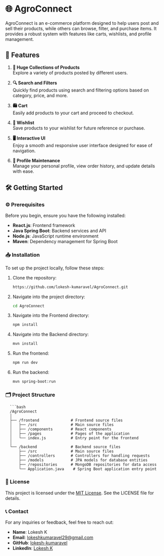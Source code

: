 # 🌐 AgroConnect 

AgroConnect is an e-commerce platform designed to help users post and sell their products, while others can browse, filter, and purchase items. It provides a robust system with features like carts, wishlists, and profile management.

## 🚀 Features

1. **🛒 Huge Collections of Products**  
   Explore a variety of products posted by different users.

2. **🔍 Search and Filters**  
   Quickly find products using search and filtering options based on category, price, and more.

3. **🛍️ Cart**  
   Easily add products to your cart and proceed to checkout.

4. **💖 Wishlist**  
   Save products to your wishlist for future reference or purchase.

5. **🖥️ Interactive UI**  
   Enjoy a smooth and responsive user interface designed for ease of navigation.

6. **👤 Profile Maintenance**  
   Manage your personal profile, view order history, and update details with ease.

## 🛠️ Getting Started

### ⚙️ Prerequisites

Before you begin, ensure you have the following installed:

- **React.js**: Frontend framework
- **Java Spring Boot**: Backend services and API
- **Node.js**: JavaScript runtime environment
- **Maven**: Dependency management for Spring Boot

### 📥 Installation

To set up the project locally, follow these steps:

1. Clone the repository:
   ```bash
   https://github.com/lokesh-kumaravel/AgroConnect.git

2. Navigate into the project directory:
   ```bash
   cd AgroConnect

3. Navigate into the Frontend directory:
   ```bash
   npm install

4. Navigate into the Backend directory:
   ```bash
   mvn install

5. Run the frontend:
   ```bash
   npm run dev

6. Run the backend:
   ```bash
   mvn spring-boot:run

### 🗂️ Project Structure
      ```bash
      /AgroConnect
      │
      ├── /frontend              # Frontend source files
      │   ├── /src               # Main source files
      │   ├── /components        # React components
      │   ├── /pages             # Pages of the application
      │   └── index.js           # Entry point for the frontend
      │
      └── /backend               # Backend source files
          ├── /src               # Main source files
          ├── /controllers       # Controllers for handling requests
          ├── /models            # JPA models for database entities
          ├── /repositories      # MongoDB repositories for data access
          └── Application.java    # Spring Boot application entry point

### 📜 License
This project is licensed under the [MIT License](./LICENSE). See the LICENSE file for details.

### 📞 Contact

For any inquiries or feedback, feel free to reach out:

- **Name**: Lokesh K
- **Email**: [lokeshkumaravel29@gmail.com](mailto:lokeshkumaravel29@gmail.com)
- **GitHub**: [lokesh-kumaravel](https://github.com/lokesh-kumaravel)
- **LinkedIn**: [Lokesh K](https://www.linkedin.com/in/lokesh-k-5b7513276)

